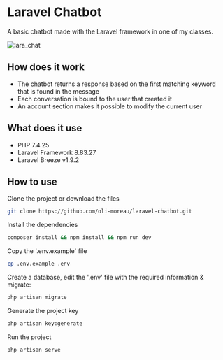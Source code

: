 # Laravel Chatbot
A basic chatbot made with the Laravel framework in one of my classes.

![lara_chat](https://user-images.githubusercontent.com/123499791/223319426-458eab87-58b1-44cf-b4e1-04ddb5829c03.png)

## How does it work
- The chatbot returns a response based on the first matching keyword that is found in the message
- Each conversation is bound to the user that created it
- An account section makes it possible to modify the current user

## What does it use
- PHP 7.4.25
- Laravel Framework 8.83.27
- Laravel Breeze v1.9.2

## How to use
Clone the project or download the files
```bash
git clone https://github.com/oli-moreau/laravel-chatbot.git
```
Install the dependencies
```bash
composer install && npm install && npm run dev
```
Copy the '.env.example' file
```bash
cp .env.example .env
```
Create a database, edit the '.env' file with the required information & migrate:
```bash
php artisan migrate
```
Generate the project key
```bash
php artisan key:generate
```
Run the project
```bash
php artisan serve
```
